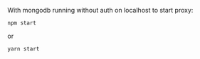 With mongodb running without auth on localhost
to start proxy:
```
npm start
```
or 

```
yarn start
```
